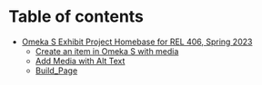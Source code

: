 # Table of contents

* [Omeka S Exhibit Project Homebase for REL 406, Spring 2023](README.md)
  * [Create an item in Omeka S with media](readme/add\_item.md)
  * [Add Media with Alt Text](readme/add\_alt\_text\_media.md)
  * [Build\_Page](readme/build\_page.md)
